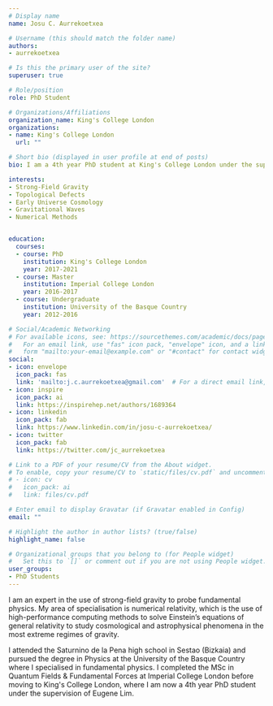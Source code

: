 ```yaml
---
# Display name
name: Josu C. Aurrekoetxea

# Username (this should match the folder name)
authors:
- aurrekoetxea

# Is this the primary user of the site?
superuser: true

# Role/position
role: PhD Student

# Organizations/Affiliations
organization_name: King's College London
organizations:
- name: King's College London
  url: ""

# Short bio (displayed in user profile at end of posts)
bio: I am a 4th year PhD student at King's College London under the supervision of Eugene Lim.

interests:
- Strong-Field Gravity
- Topological Defects
- Early Universe Cosmology
- Gravitational Waves
- Numerical Methods


education:
  courses:
  - course: PhD
    institution: King's College London
    year: 2017-2021
  - course: Master
    institution: Imperial College London
    year: 2016-2017
  - course: Undergraduate
    institution: University of the Basque Country
    year: 2012-2016

# Social/Academic Networking
# For available icons, see: https://sourcethemes.com/academic/docs/page-builder/#icons
#   For an email link, use "fas" icon pack, "envelope" icon, and a link in the
#   form "mailto:your-email@example.com" or "#contact" for contact widget.
social:
- icon: envelope
  icon_pack: fas
  link: 'mailto:j.c.aurrekoetxea@gmail.com'  # For a direct email link, use "mailto:test@example.org".
- icon: inspire
  icon_pack: ai
  link: https://inspirehep.net/authors/1689364
- icon: linkedin
  icon_pack: fab
  link: https://www.linkedin.com/in/josu-c-aurrekoetxea/
- icon: twitter
  icon_pack: fab
  link: https://twitter.com/jc_aurrekoetxea

# Link to a PDF of your resume/CV from the About widget.
# To enable, copy your resume/CV to `static/files/cv.pdf` and uncomment the lines below.
# - icon: cv
#   icon_pack: ai
#   link: files/cv.pdf

# Enter email to display Gravatar (if Gravatar enabled in Config)
email: ""

# Highlight the author in author lists? (true/false)
highlight_name: false

# Organizational groups that you belong to (for People widget)
#   Set this to `[]` or comment out if you are not using People widget.
user_groups:
- PhD Students
---
```


I am an expert in the use of strong-field gravity to probe fundamental physics. My area of specialisation is numerical relativity, which is the use of high-performance computing methods to solve Einstein’s equations of general relativity to study cosmological and astrophysical phenomena in
the most extreme regimes of gravity.

I attended the Saturnino de la Pena high school in Sestao (Bizkaia) and pursued the degree in Physics at the University of the Basque Country where I specialised in fundamental physics. I completed the MSc in Quantum Fields & Fundamental Forces at Imperial College London before moving to King's College London, where I am now a 4th year PhD student under the supervision of Eugene Lim.

<!-- {{% staticref "files/cv.pdf" %}}Download my CV{{% /staticref %}} -->